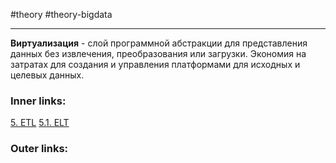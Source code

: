 #theory #theory-bigdata
 
---
**Виртуализация** - слой программной абстракции для представления данных без извлечения, преобразования или загрузки. 
Экономия на затратах для создания и управления платформами для исходных и целевых данных. 

### Inner links:
[5. ETL](2.%20Theory/Big%20Data/5.%20ETL.md)
[5.1. ELT](2.%20Theory/Big%20Data/5.1.%20ELT.md)

### Outer links:
